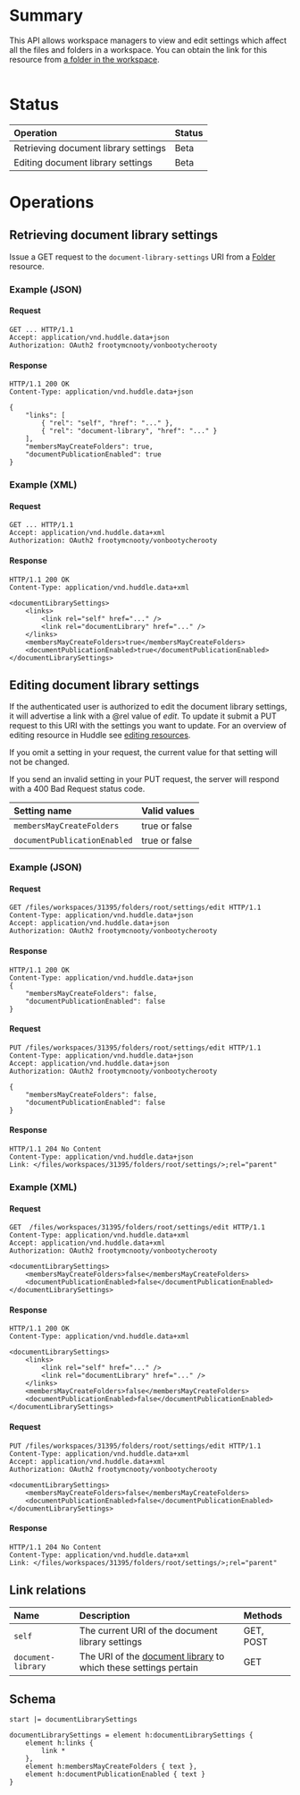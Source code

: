 # Summary #

This API allows workspace managers to view and edit settings which affect all the files and folders in a workspace. You can obtain the link for this resource from [a folder in the workspace](Folder).


|  |
|:-|

# Status #
| **Operation** | **Status** |
|:--------------|:-----------|
|Retrieving document library settings|Beta        |
|Editing document library settings|Beta        |


# Operations #

## Retrieving document library settings ##

Issue a GET request to the `document-library-settings` URI from a [Folder](Folder) resource.

### Example (JSON) ###

#### Request ####

```
GET ... HTTP/1.1
Accept: application/vnd.huddle.data+json
Authorization: OAuth2 frootymcnooty/vonbootycherooty
```

#### Response ####

```
HTTP/1.1 200 OK
Content-Type: application/vnd.huddle.data+json
```
```
{
    "links": [
        { "rel": "self", "href": "..." },
        { "rel": "document-library", "href": "..." }
    ],
    "membersMayCreateFolders": true,
    "documentPublicationEnabled": true
}
```

### Example (XML) ###

#### Request ####

```
GET ... HTTP/1.1
Accept: application/vnd.huddle.data+xml
Authorization: OAuth2 frootymcnooty/vonbootycherooty
```

#### Response ####

```
HTTP/1.1 200 OK
Content-Type: application/vnd.huddle.data+xml
```
```
<documentLibrarySettings>
    <links>
        <link rel="self" href="..." />
        <link rel="documentLibrary" href="..." />
    </links>
    <membersMayCreateFolders>true</membersMayCreateFolders>
    <documentPublicationEnabled>true</documentPublicationEnabled>
</documentLibrarySettings>
```


## Editing document library settings ##

If the authenticated user is authorized to edit the document library settings, it will advertise a link with a @rel value of _edit_. To update it submit a PUT request to this URI with the settings you want to update. For an overview of editing resource in Huddle see [editing resources](Resources#Editing_Resources).

If you omit a setting in your request, the current value for that setting will not be changed.

If you send an invalid setting in your PUT request, the server will respond with a 400 Bad Request status code.


| Setting name | Valid values |
|:-------------|:-------------|
| `membersMayCreateFolders` | true or false |
| `documentPublicationEnabled` | true or false |

### Example (JSON) ###


#### Request ####
```
GET /files/workspaces/31395/folders/root/settings/edit HTTP/1.1
Content-Type: application/vnd.huddle.data+json
Accept: application/vnd.huddle.data+json
Authorization: OAuth2 frootymcnooty/vonbootycherooty

```

#### Response ####
```
HTTP/1.1 200 OK
Content-Type: application/vnd.huddle.data+json
{
    "membersMayCreateFolders": false,
    "documentPublicationEnabled": false
}
```


#### Request ####
```
PUT /files/workspaces/31395/folders/root/settings/edit HTTP/1.1
Content-Type: application/vnd.huddle.data+json
Accept: application/vnd.huddle.data+json
Authorization: OAuth2 frootymcnooty/vonbootycherooty
```
```
{
    "membersMayCreateFolders": false,
    "documentPublicationEnabled": false
}
```

#### Response ####
```
HTTP/1.1 204 No Content
Content-Type: application/vnd.huddle.data+json
Link: </files/workspaces/31395/folders/root/settings/>;rel="parent"
```



### Example (XML) ###

#### Request ####
```
GET  /files/workspaces/31395/folders/root/settings/edit HTTP/1.1
Content-Type: application/vnd.huddle.data+xml
Accept: application/vnd.huddle.data+xml
Authorization: OAuth2 frootymcnooty/vonbootycherooty
```
```
<documentLibrarySettings>
    <membersMayCreateFolders>false</membersMayCreateFolders>
    <documentPublicationEnabled>false</documentPublicationEnabled>
</documentLibrarySettings>
```

#### Response ####
```
HTTP/1.1 200 OK
Content-Type: application/vnd.huddle.data+xml
```
```
<documentLibrarySettings>
    <links>
        <link rel="self" href="..." />
        <link rel="documentLibrary" href="..." />
    </links>
    <membersMayCreateFolders>false</membersMayCreateFolders>
    <documentPublicationEnabled>false</documentPublicationEnabled>
</documentLibrarySettings>
```

#### Request ####
```
PUT /files/workspaces/31395/folders/root/settings/edit HTTP/1.1
Content-Type: application/vnd.huddle.data+xml
Accept: application/vnd.huddle.data+xml
Authorization: OAuth2 frootymcnooty/vonbootycherooty
```
```
<documentLibrarySettings>
    <membersMayCreateFolders>false</membersMayCreateFolders>
    <documentPublicationEnabled>false</documentPublicationEnabled>
</documentLibrarySettings>
```

#### Response ####
```
HTTP/1.1 204 No Content
Content-Type: application/vnd.huddle.data+xml
Link: </files/workspaces/31395/folders/root/settings/>;rel="parent"
```


## Link relations ##
| **Name** | **Description** | **Methods** |
|:---------|:----------------|:------------|
| `self`   | The current URI of the document library settings | GET, POST   |
|`document-library` | The URI of the [document library](Folder) to which these settings pertain | GET         |

## Schema ##
```
start |= documentLibrarySettings

documentLibrarySettings = element h:documentLibrarySettings {
    element h:links {
        link *
    },
    element h:membersMayCreateFolders { text },
    element h:documentPublicationEnabled { text }
}
```
